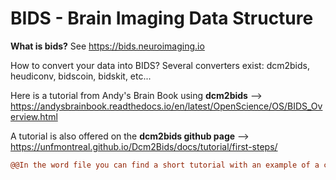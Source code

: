 # BIDS - Brain Imaging Data Structure 

**What is bids?** See https://bids.neuroimaging.io

How to convert your data into BIDS?
Several converters exist: dcm2bids, heudiconv, bidscoin, bidskit, etc...

Here is a tutorial from Andy's Brain Book using **dcm2bids** --> https://andysbrainbook.readthedocs.io/en/latest/OpenScience/OS/BIDS_Overview.html

A tutorial is also offered on the **dcm2bids github page** --> https://unfmontreal.github.io/Dcm2Bids/docs/tutorial/first-steps/ 

```diff
@@In the word file you can find a short tutorial with an example of a configuration file and an event.tsv file@@
```

